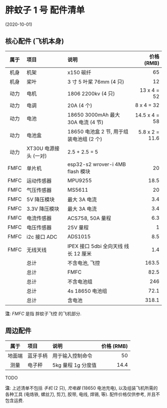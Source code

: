# 胖蚊子 1 号 配件清单

(2020-10-01)


## 核心配件 (飞机本身)

| 属于 | 项目 | 说明 | 价格 (RMB) |
| :--: | :--- | :-- | ---------: |
| 机身 | 机架 | x150 碳纤 | 65 |
| 机身 | 桨叶 | 3 寸 5 叶桨 76mm (4 只) | 12 |
| 动力 | 电机 | 1806 2200kv (4 只) | 13 x 4 = 52 |
| 动力 | 电调 | 20A (4 个) | 8 x 4 = 32 |
| 动力 | 电池 | 18650 3000mAh 最大 30A 电流 (4 节) | 14.5 x 4 = 58 |
| 动力 | 电池盒 | 18650 电池盒 2 节, 用于组装电池组 (2 个) | 5.8 x 2 = 11.6 |
| 动力 | XT30U 电源接头 (一对) | 2.5 + 2.5 = 5 |
| FMFC | 单片机 | esp32-s2 wrover-i 4MB flash 模块 | 20 |
| FMFC | 运动传感器 | MPU9255 | 18.5 |
| FMFC | 气压传感器 | MS5611 | 20 |
| FMFC | 5V 降压模块 | 最大 3A 电流 | 3.4 |
| FMFC | 3.3V 降压模块 | 最大 3A 电流 | 3.4 |
| FMFC | 电流传感器 | ACS758, 50A 量程 | 6.3 |
| FMFC | 电压传感器 | 25V 量程 | 1 |
| FMFC | i2c 接口 ADC | ADS1015 | 8.5 |
| FMFC | 无线天线 | IPEX 接口 5dbi 全向天线 线长 12 厘米 | 1.4 |
| | 总计 | 不含电池, 飞控 | 163.5 |
| | 总计 | FMFC | 82.5 |
| | 总计 | 不含电池组 | 246 |
| | 总计 | 4s 18650 电池组 | 72.1 |
| | 总计 | 含电池 | 318.1 |

**注**: *FMFC* 是指 胖蚊子飞控 的飞机部分.


## 周边配件

| 属于 | 项目 | 说明 | 价格 (RMB) |
| :--: | :--- | :-- | ---------: |
| 地面端 | 蓝牙手柄 | 用于输入控制命令 | 50 |
| 测量 | 电子秤 | 5kg 量程 1g 分度值 | 14.4 |

TODO

**注**: 上述清单不包括 *手机* (2 只), *充电器* (18650 电池充电),
以及组装飞机所需的各种工具 (电烙铁, 螺丝刀, 剪刀, 胶带, 电线, 焊锡, 等).
配件价格仅供参考, 并且不包含运费.
